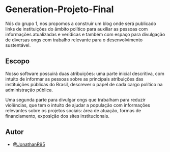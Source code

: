 
# Generation-Projeto-Final

Nós do grupo 1, nos propomos a construir um blog onde 
será publicado links de instituições do âmbito político 
para auxiliar as pessoas com informações atualizadas e
 verídicas e também com espaço para divulgação de 
 diversas ongs com trabalho relevante para o 
 desenvolvimento sustentável.

## Escopo

Nosso software possuirá duas atribuições: uma parte 
inicial descritiva, com intuito de informar as pessoas 
sobre as principais atribuições das instituições 
públicas do Brasil, descrever o papel de cada cargo 
político na administração pública.

Uma segunda parte para divulgar ongs que trabalham
para reduzir violências, que tem o intuito de ajudar 
a população com informações relevantes sobre os 
projetos sociais: área de atuação, formas de 
financiamento, exposição dos sites institucionais.



  
## Autor

- [@JonathanR95](https://github.com/JonathanR95)


    
